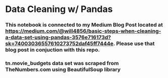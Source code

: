 # Data Cleaning w/ Pandas

### This notebook is connected to my Medium Blog Post located at https://medium.com/@will4856/basic-steps-when-cleaning-a-data-set-using-pandas-3576e716173d?sk=74003036557610273752daf45ff7444e. Please use that blog post in conjuction with this repo. 

### tn.movie_budgets data set was scraped from TheNumbers.com using BeautifulSoup library